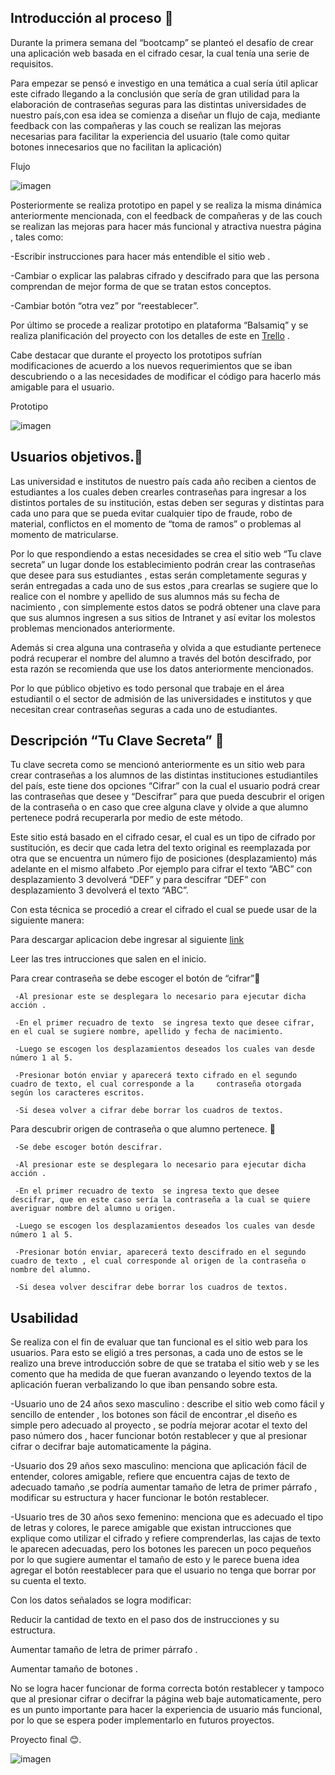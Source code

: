 ## Introducción al proceso :closed_lock_with_key:

Durante la primera semana del “bootcamp” se planteó el desafío de crear una aplicación web basada en el cifrado cesar, la cual tenía una serie de requisitos.

Para empezar se pensó e investigo en una  temática a cual sería útil  aplicar este cifrado llegando a la conclusión que sería de gran utilidad para la elaboración de contraseñas seguras para las distintas universidades de nuestro país,con esa idea  se comienza a  diseñar un flujo de caja, mediante feedback con las compañeras y  las couch se realizan las mejoras necesarias para facilitar la experiencia del usuario (tale como quitar botones innecesarios que no facilitan la aplicación) 

Flujo

![imagen](https://i.ibb.co/sb85C8w/flujo2.png)

Posteriormente se realiza  prototipo en papel y se realiza la misma dinámica anteriormente mencionada, con el  feedback de compañeras y de las couch se realizan las mejoras para hacer más funcional y atractiva nuestra página ,  tales como:

-Escribir instrucciones para hacer más entendible el sitio web .

-Cambiar o explicar las palabras cifrado y descifrado para que  las persona  comprendan de mejor forma de que se tratan estos conceptos.

-Cambiar botón “otra vez” por “reestablecer”.

Por último se procede a realizar prototipo en plataforma “Balsamiq” y se realiza planificación del proyecto con los detalles de este en [Trello](https://trello.com/b/GRJEy4OI/proyecto-laboratoria) .

Cabe destacar que durante el proyecto los prototipos sufrían modificaciones de acuerdo a los nuevos requerimientos que se iban descubriendo o a las necesidades de modificar el código para hacerlo más amigable para el usuario. 

Prototipo

![imagen](https://i.ibb.co/wNS1Nrx/prototipo-imagenes2.png)

## Usuarios objetivos.:office:
Las universidad e institutos de nuestro país cada año reciben a cientos de estudiantes a los cuales deben crearles  contraseñas  para ingresar a los distintos portales de su institución, estas deben ser seguras y distintas para cada uno para que se pueda evitar cualquier tipo de fraude, robo de material, conflictos en el momento de “toma de ramos” o problemas al momento de matricularse.

Por lo que respondiendo  a estas necesidades se crea el sitio web “Tu clave secreta” un lugar donde los  establecimiento podrán crear las contraseñas que desee para sus estudiantes , estas serán completamente seguras y serán entregadas a cada uno de sus estos ,para crearlas se sugiere que lo realice con el nombre y apellido de sus alumnos más su fecha de nacimiento , con simplemente estos datos se podrá obtener una clave para que sus alumnos ingresen a sus sitios de Intranet  y así evitar los molestos problemas mencionados anteriormente.

Además si crea alguna una contraseña y olvida a que estudiante pertenece podrá recuperar el nombre del alumno a través del botón descifrado, por esta razón se recomienda que use los datos anteriormente mencionados.

Por lo que público objetivo  es todo  personal que trabaje en el área estudiantil o el sector de admisión de las universidades e institutos y que necesitan crear contraseñas seguras a cada uno de  estudiantes.

## Descripción “Tu Clave Secreta” :key:

Tu clave secreta como se mencionó anteriormente es un sitio web para crear contraseñas a los alumnos de las distintas instituciones estudiantiles del país, este tiene dos opciones “Cifrar” con la cual el usuario podrá crear las contraseñas que desee y “Descifrar” para que pueda descubrir el origen de la contraseña o en caso que cree alguna clave y olvide a que alumno pertenece podrá recuperarla por medio de este método.

Este sitio está basado en el cifrado cesar, el cual es un tipo de cifrado por sustitución, es decir que cada letra del texto original es reemplazada por otra que se encuentra un número fijo de posiciones (desplazamiento) más adelante en el mismo alfabeto .Por ejemplo para cifrar el texto “ABC” con desplazamiento 3 devolverá “DEF” y para descifrar “DEF” con desplazamiento 3  devolverá el texto “ABC”.

Con esta técnica se procedió a crear el cifrado el cual se puede usar de la siguiente manera:

Para descargar aplicacion debe ingresar al siguiente [link](https://martcamila1.github.io/SCL011-Cipher/src/index.html)

Leer las tres intrucciones que salen en el inicio.

Para crear contraseña se debe escoger el botón de “cifrar”:key:

     -Al presionar este se desplegara lo necesario para ejecutar dicha acción .

     -En el primer recuadro de texto  se ingresa texto que desee cifrar, en el cual se sugiere nombre, apellido y fecha de nacimiento.

     -Luego se escogen los desplazamientos deseados los cuales van desde número 1 al 5.

     -Presionar botón enviar y aparecerá texto cifrado en el segundo cuadro de texto, el cual corresponde a la     contraseña otorgada según los caracteres escritos.

     -Si desea volver a cifrar debe borrar los cuadros de textos.


Para descubrir origen de contraseña o que alumno pertenece. :key:

     -Se debe escoger botón descifrar.

     -Al presionar este se desplegara lo necesario para ejecutar dicha acción .

     -En el primer recuadro de texto  se ingresa texto que desee descifrar, que en este caso sería la contraseña a la cual se quiere averiguar nombre del alumno u origen.

     -Luego se escogen los desplazamientos deseados los cuales van desde número 1 al 5.

     -Presionar botón enviar, aparecerá texto descifrado en el segundo cuadro de texto , el cual corresponde al origen de la contraseña o nombre del alumno.

     -Si desea volver descifrar debe borrar los cuadros de textos.


## Usabilidad 
Se realiza con el fin de evaluar que tan funcional es el sitio web para los usuarios. 
Para esto se eligió a tres personas, a cada uno de  estos se le realizo una breve introducción sobre de que se trataba el sitio web y se les comento que ha medida de que fueran avanzando o leyendo textos de la aplicación fueran verbalizando lo que iban pensando sobre esta.

-Usuario uno de 24 años sexo masculino : describe el sitio web como fácil y sencillo de entender , los botones son fácil de encontrar ,el diseño es simple pero adecuado al proyecto , se podría mejorar acotar el texto del paso número dos , hacer funcionar botón restablecer y que al presionar cifrar o decifrar baje automaticamente la página.

-Usuario dos 29 años sexo masculino: menciona que aplicación fácil de entender,  colores amigable, refiere que encuentra cajas de texto de adecuado tamaño ,se podría aumentar tamaño de letra de primer párrafo , modificar su estructura y hacer funcionar le botón restablecer.

-Usuario tres de 30 años sexo femenino: menciona que es adecuado el tipo de letras y colores, le parece amigable que existan intrucciones que explique como utilizar el cifrado  y refiere  comprenderlas, las  cajas de texto le aparecen adecuadas, pero los botones les parecen un poco pequeños por lo que sugiere aumentar el tamaño de esto y le parece buena idea agregar el botón reestablecer para que el usuario no tenga que borrar por su cuenta el texto.

Con los datos señalados  se logra modificar:

 Reducir la cantidad de texto en el paso dos de instrucciones y su estructura.

 Aumentar tamaño de letra de primer párrafo .
 
 Aumentar tamaño de botones .

No se logra hacer funcionar de forma correcta botón restablecer y tampoco que al presionar cifrar o decifrar la página web baje automaticamente, pero es un punto importante para hacer la experiencia de usuario más funcional, por lo que se espera poder implementarlo en futuros proyectos.

Proyecto final :blush:.

![imagen](https://i.ibb.co/Zm3C3cK/Tu-clave-secreta.png)